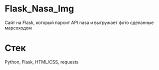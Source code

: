 # Flask_Nasa_Img
Сайт на Flask, который парсит API nasa и выгружает фото сделанные марсоходом 
# Стек 
Python, Flask, HTML/CSS, requests

